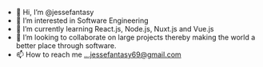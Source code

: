 - 👋 Hi, I’m @jessefantasy
- 👀 I’m interested in Software Engineering
- 🌱 I’m currently learning React.js, Node.js, Nuxt.js and Vue.js
- 💞️ I’m looking to collaborate on large projects thereby making the world a better place through software.
- 📫 How to reach me ...jessefantasy69@gmail.com

<!---
jessefantasy/jessefantasy is a ✨ special ✨ repository because its `README.md` (this file) appears on your GitHub profile.
You can click the Preview link to take a look at your changes.
--->
